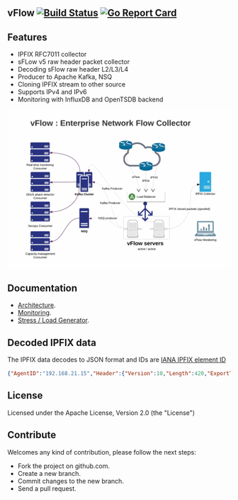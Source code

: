 ## vFlow [![Build Status](https://travis-ci.org/VerizonDigital/vflow.svg?branch=master)](https://travis-ci.org/VerizonDigital/vflow) [![Go Report Card](https://goreportcard.com/badge/github.com/VerizonDigital/vflow)](https://goreportcard.com/report/github.com/VerizonDigital/vflow)


## Features
- IPFIX RFC7011 collector
- sFLow v5 raw header packet collector
- Decoding sFlow raw header L2/L3/L4 
- Producer to Apache Kafka, NSQ
- Cloning IPFIX stream to other source
- Supports IPv4 and IPv6
- Monitoring with InfluxDB and OpenTSDB backend

![Alt text](/docs/imgs/vflow.gif?raw=true "vFlow")

## Documentation
- [Architecture](/docs/design.md).
- [Monitoring](/monitor/README.md).
- [Stress / Load Generator](/stress/README.md).

## Decoded IPFIX data
The IPFIX data decodes to JSON format and IDs are [IANA IPFIX element ID](http://www.iana.org/assignments/ipfix/ipfix.xhtml)
```json
{"AgentID":"192.168.21.15","Header":{"Version":10,"Length":420,"ExportTime":1483484642,"SequenceNo":1434533677,"DomainID":32771},"DataSets":[[{"ID":8,"Value":"192.16.28.217"},{"ID":12,"Value":"180.10.210.240"},{"ID":5,"Value":2},{"ID":4,"Value":6},{"ID":7,"Value":443},{"ID":11,"Value":64381},{"ID":32,"Value":0},{"ID":10,"Value":811},{"ID":58,"Value":0},{"ID":9,"Value":24},{"ID":13,"Value":20},{"ID":16,"Value":4200000000},{"ID":17,"Value":27747},{"ID":15,"Value":"180.105.10.210"},{"ID":6,"Value":"0x10"},{"ID":14,"Value":1113},{"ID":1,"Value":22500},{"ID":2,"Value":15},{"ID":52,"Value":63},{"ID":53,"Value":63},{"ID":152,"Value":1483484581770},{"ID":153,"Value":1483484622384},{"ID":136,"Value":2},{"ID":243,"Value":0},{"ID":245,"Value":0}],[{"ID":8,"Value":"177.207.76.243"},{"ID":12,"Value":"192.16.58.8"},{"ID":5,"Value":0},{"ID":4,"Value":6},{"ID":7,"Value":59575},{"ID":11,"Value":80},{"ID":32,"Value":0},{"ID":10,"Value":1029},{"ID":58,"Value":0},{"ID":9,"Value":21},{"ID":13,"Value":24},{"ID":16,"Value":18881},{"ID":17,"Value":4200000000},{"ID":15,"Value":"192.16.11.50"},{"ID":6,"Value":"0x10"},{"ID":14,"Value":1041},{"ID":1,"Value":40},{"ID":2,"Value":1},{"ID":52,"Value":124},{"ID":53,"Value":124},{"ID":152,"Value":1483484580904},{"ID":153,"Value":1483484580904},{"ID":136,"Value":1},{"ID":243,"Value":0},{"ID":245,"Value":0}],[{"ID":8,"Value":"190.70.55.30"},{"ID":12,"Value":"192.16.50.217"},{"ID":5,"Value":0},{"ID":4,"Value":6},{"ID":7,"Value":10163},{"ID":11,"Value":443},{"ID":32,"Value":0},{"ID":10,"Value":1113},{"ID":58,"Value":0},{"ID":9,"Value":18},{"ID":13,"Value":24},{"ID":16,"Value":18747},{"ID":17,"Value":4200000000},{"ID":15,"Value":"192.16.11.49"},{"ID":6,"Value":"0x10"},{"ID":14,"Value":1041},{"ID":1,"Value":52},{"ID":2,"Value":1},{"ID":52,"Value":53},{"ID":53,"Value":53},{"ID":152,"Value":1483484578127},{"ID":153,"Value":1483484578127},{"ID":136,"Value":1},{"ID":243,"Value":0},{"ID":245,"Value":0}],[{"ID":8,"Value":"179.108.135.20"},{"ID":12,"Value":"192.16.48.217"},{"ID":5,"Value":40},{"ID":4,"Value":6},{"ID":7,"Value":47747},{"ID":11,"Value":443},{"ID":32,"Value":0},{"ID":10,"Value":1029},{"ID":58,"Value":0},{"ID":9,"Value":24},{"ID":13,"Value":24},{"ID":16,"Value":262973},{"ID":17,"Value":4200000000},{"ID":15,"Value":"192.16.41.49"},{"ID":6,"Value":"0x10"},{"ID":14,"Value":1041},{"ID":1,"Value":52},{"ID":2,"Value":1},{"ID":52,"Value":55},{"ID":53,"Value":55},{"ID":152,"Value":1483484581957},{"ID":153,"Value":1483484581957},{"ID":136,"Value":1},{"ID":243,"Value":0},{"ID":245,"Value":0}],[{"ID":8,"Value":"180.80.210.191"},{"ID":12,"Value":"192.16.60.200"},{"ID":5,"Value":0},{"ID":4,"Value":6},{"ID":7,"Value":51032},{"ID":11,"Value":443},{"ID":32,"Value":0},{"ID":10,"Value":1113},{"ID":58,"Value":0},{"ID":9,"Value":19},{"ID":13,"Value":24},{"ID":16,"Value":7738},{"ID":17,"Value":4200000000},{"ID":15,"Value":"192.16.51.49"},{"ID":6,"Value":"0x10"},{"ID":14,"Value":1041},{"ID":1,"Value":188},{"ID":2,"Value":4},{"ID":52,"Value":120},{"ID":53,"Value":120},{"ID":152,"Value":1483484577531},{"ID":153,"Value":1483484591502},{"ID":136,"Value":2},{"ID":243,"Value":0},{"ID":245,"Value":0}]]}
```
## License
Licensed under the Apache License, Version 2.0 (the "License")

## Contribute
Welcomes any kind of contribution, please follow the next steps:

- Fork the project on github.com.
- Create a new branch.
- Commit changes to the new branch.
- Send a pull request.

